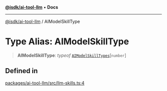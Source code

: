 [**@isdk/ai-tool-llm**](../README.md) • **Docs**

***

[@isdk/ai-tool-llm](../globals.md) / AIModelSkillType

# Type Alias: AIModelSkillType

> **AIModelSkillType**: *typeof* [`AIModelSkillTypes`](../variables/AIModelSkillTypes.md)\[`number`\]

## Defined in

[packages/ai-tool-llm/src/llm-skills.ts:4](https://github.com/isdk/ai-tool-llm.js/blob/6d637e2cbb195f8d75ce36ff2cada54b2888e8ae/src/llm-skills.ts#L4)
